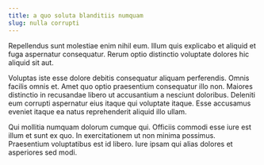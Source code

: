 ```yaml
---
title: a quo soluta blanditiis numquam
slug: nulla corrupti
---
```


Repellendus sunt molestiae enim nihil eum. Illum quis explicabo et aliquid et fuga aspernatur consequatur. Rerum optio distinctio voluptate dolores hic aliquid sit aut.

Voluptas iste esse dolore debitis consequatur aliquam perferendis. Omnis facilis omnis et. Amet quo optio praesentium consequatur illo non. Maiores distinctio in recusandae libero ut accusantium a nesciunt doloribus. Deleniti eum corrupti aspernatur eius itaque qui voluptate itaque. Esse accusamus eveniet itaque ea natus reprehenderit aliquid illo ullam.

Qui mollitia numquam dolorum cumque qui. Officiis commodi esse iure est illum et sunt ex quo. In exercitationem ut non minima possimus. Praesentium voluptatibus est id libero. Iure ipsam qui alias dolores et asperiores sed modi.
